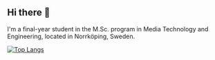 ## Hi there 👋

I'm a final-year student in the M.Sc. program in Media Technology and Engineering, located in Norrköping, Sweden.

[![Top Langs](https://github-readme-stats.vercel.app/api/top-langs/?username=Grantallkotten)](https://github.com/anuraghazra/github-readme-stats)
